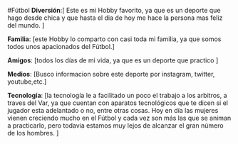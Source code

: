 #Fútbol
**Diversión**:[ Este es mi Hobby favorito, ya que es un deporte que hago desde chica y que hasta el dia de hoy me hace la persona mas feliz del mundo. ]

**Familia**: [este Hobby lo comparto con casi toda mi familia, ya que somos todos unos apacionados del Fútbol.]

**Amigos**: [todos los días de mi vida, ya que es un deporte que practico ]

**Medios**: [Busco informacion sobre este deporte por instagram, twitter, youtube,etc.]

**Tecnología**: [la tecnología le a facilitado un poco el trabajo a los arbitros, a traves del Var, ya que cuentan con aparatos tecnológicos que te dicen si el jugador esta adelantado o no, entre otras cosas. 
Hoy en día las mujeres vienen creciendo mucho en el Fútbol y cada vez son más las que se animan a practicarlo, pero todavia estamos muy lejos de alcanzar el gran número de los hombres. ]

